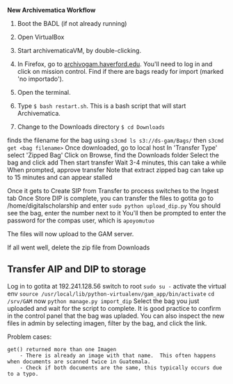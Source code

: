 **New Archivematica Workflow**

1. Boot the BADL (if not already running)

2. Open VirtualBox

3. Start archivematicaVM, by double-clicking.  

4. In Firefox, go to [archivogam.haverford.edu](http://archivogam.haverford.edu/en/control-de-misi%C3%B3n/).  You'll need to log in and click on mission control. Find if there are bags ready for import (marked 'no importado').
 
5. Open the terminal. 

6. Type `$ bash restart.sh`.  This is a bash script that will start Archivematica. 

7. Change to the Downloads directory `$ cd Downloads`

finds the filename for the bag using `s3cmd ls s3://ds-gam/Bags/`
then `s3cmd get <bag filename>`
Once downloaded, go to local host 
In 'Transfer Type' select 'Zipped Bag'
Click on Browse,  find the Downloads folder 
Select the bag and click add
Then start transfer 
Wait 3-4 minutes, this can take a while
When prompted, approve transfer 
Note that extract zipped bag can take up to 15 minutes and can appear stalled

Once it gets to Create SIP from Transfer to process switches to the Ingest tab
Once Store DIP is complete, you can transfer the files to gotita
go to /home/digitalscholarship and enter
`sudo python upload_dip.py`
You should see the bag, enter the number next to it
You'll then be prompted to enter the password for the compas user, which is `apoyomutuo`

The files will now upload to the GAM server. 

If all went well, delete the zip file from Downloads
## Transfer AIP and DIP to storage 


Log in to gotita at 192.241.128.56 
switch to root `sudo su -`
activate the virtual env `source /usr/local/lib/python-virtualenv/gam_app/bin/activate`
`cd  /srv/GAM`
now `python manage.py import_dip`
Select the bag you just uploaded and wait for the script to complete.
It is good practice to confirm in the control panel that the bag was upladed.  You can also inspect
the new files in admin by selecting imagen, filter by the bag, and click the link. 

Problem cases:

	get() returned more than one Imagen
		- There is already an image with that name.  This often happens when documents are scanned twice in Guatemala. 
		- Check if both documents are the same, this typically occurs due to a typo. 


